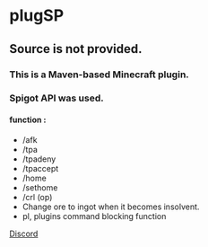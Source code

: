 # plugSP
## Source is not provided.

### This is a Maven-based Minecraft plugin.
### Spigot API was used.

#### function :
- /afk
- /tpa 
- /tpadeny
- /tpaccept 
- /home
- /sethome
- /crl (op)
- Change ore to ingot when it becomes insolvent.
- pl, plugins command blocking function

[Discord](https://discord.gg/2UqkvTTDa6)

